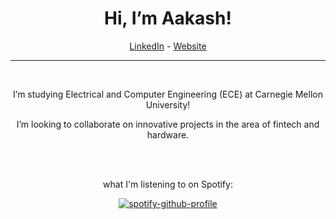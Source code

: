 <div align="center">

# Hi, I’m Aakash!
[LinkedIn](https://www.linkedin.com/in/aakash-sell-097141179/) - [Website](https://aakashsell.com)
  
<hr>
<br>
  
I’m studying Electrical and Computer Engineering (ECE) at Carnegie Mellon University!
  
I’m looking to collaborate on innovative projects in the area of fintech and hardware.

  <br>
  <br>
  
what I'm listening to on Spotify:

[![spotify-github-profile](https://spotify-github-profile.vercel.app/api/view?uid=aakashwilliam&cover_image=true&theme=novatorem&bar_color=ff0a0a&bar_color_cover=true)](https://spotify-github-profile.vercel.app/api/view?uid=aakashwilliam&redirect=true)
</div>
